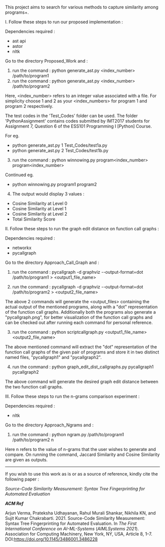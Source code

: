 This project aims to search for various methods to capture similarity among programs+. 

I. Follow these steps to run our proposed implementation :

Dependencies required :
- ast api
- astor
- nltk

Go to the directory Proposed_Work and :

1) run the command : python generate_ast.py <index_number> /path/to/program1
2) run the command : python generate_ast.py <index_number> /path/to/program2

Here, <index_number> refers to an integer value associated with a file. For simplicity choose 1 and 2 as your <index_numbers> for program 1 and program 2 respectively.

The test codes in the 'Test_Codes' folder can be used. The folder 'PythonAssignment' contains codes submitted by IMT2017 students for Assignment 7, Question 6 of the ESS101 Programming I [Python] Course.

For eg.

- python generate_ast.py 1 Test_Codes/test1a.py
- python generate_ast.py 2 Test_Codes/test1b.py

3) run the command : python winnowing.py program<index_number> program<index_number>

Continued eg.

- python winnowing.py program1 program2

4) The output would display 3 values :

- Cosine Similarity at Level 0
- Cosine Similarity at Level 1
- Cosine Similarity at Level 2 
- Total Similarity Score

II. Follow these steps to run the graph edit distance on function call graphs :

Dependencies required :
- networkx
- pycallgraph

Go to the directory Approach_Call_Graph and :

1) run the command : pycallgraph -d graphviz --output-format=dot /path/to/program1 > <output1_file_name>

2) run the command : pycallgraph -d graphviz --output-format=dot /path/to/program2 > <output2_file_name>

The above 2 commands will generate the <output_files> containing the actual output of the mentioned programs, along with a "dot" representation of the function call graphs. Additionally both the programs also generate a "pycallgraph.png", for better visualization of the function call graphs and can be checked out after running each command for personal reference.

3) run the command : python scriptcallgraph.py <output1_file_name> <output2_file_name>

The above mentioned command will extract the "dot" representation of the function call graphs of the given pair of programs and store it in two distinct named files, "pycallgraph1" and "pycallgraph2".  

4) run the command : python graph_edit_dist_callgraphs.py pycallgraph1 pycallgraph2

The above command will generate the desired graph edit distance between the two function call graphs.

III. Follow these steps to run the n-grams comparison experiment :

Dependencies required :
- nltk

Go to the directory Approach_Ngrams and :

1) run the command : python ngram.py /path/to/program1 /path/to/program2 n

Here n refers to the value of n-grams that the user wishes to generate and compare.
On running the command, Jaccard Similarity and Cosine Similarity are given as outputs.

-------------------------------------------------------------------------------------------------

If you wish to use this work as is or as a source of reference, kindly cite the following paper : 

_Source-Code Similarity Measurement: Syntax Tree Fingerprinting for Automated Evaluation_

**_ACM Ref_**

Arjun Verma, Prateksha Udhayanan, Rahul Murali Shankar, Nikhila KN, and Sujit Kumar Chakrabarti. 2021. Source-Code Similarity Measurement: Syntax Tree Fingerprinting for Automated Evaluation. In <i>The First International Conference on AI-ML-Systems</i> (<i>AIMLSystems 2021</i>). Association for Computing Machinery, New York, NY, USA, Article 8, 1–7. DOI:https://doi.org/10.1145/3486001.3486228
